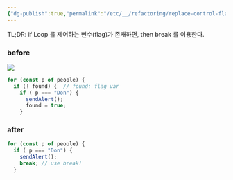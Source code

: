 ```yaml
---
{"dg-publish":true,"permalink":"/etc/__/refactoring/replace-control-flag-with-break/","dgPassFrontmatter":true,"noteIcon":"","created":"2023-12-20T00:33:04.000+09:00"}
---
```



TL;DR: if Loop 를 제어하는 변수(flag)가 존재하면, then break 를 이용한다.

### before
![](https://i.imgur.com/KwJB7MK.png)

```javascript
for (const p of people) {
  if (! found) {  // found: flag var
    if ( p === "Don") {
      sendAlert();
      found = true;
    }
```

### after
```javascript
for (const p of people) {
  if ( p === "Don") {
    sendAlert();
    break; // use break!
  }
```
